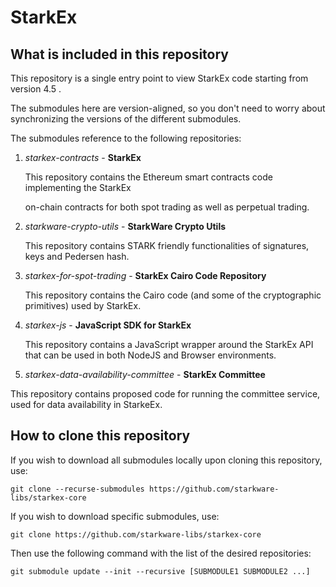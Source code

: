 # StarkEx

##  What is included in this repository

This repository is a single entry point to view StarkEx code starting from version 4.5 .

The submodules here are version-aligned, so you don't need to worry about synchronizing the versions
of the different submodules.

The submodules reference to the following repositories:

1. *starkex-contracts* - **StarkEx**

    This repository contains the Ethereum smart contracts code implementing the StarkEx

    on-chain contracts for both spot trading as well as perpetual trading.

2. *starkware-crypto-utils* - **StarkWare Crypto Utils**

    This repository contains STARK friendly functionalities of signatures, keys and Pedersen hash.

3. *starkex-for-spot-trading* - **StarkEx Cairo Code Repository**

    This repository contains the Cairo code (and some of the cryptographic primitives) used by StarkEx.

4. *starkex-js* - **JavaScript SDK for StarkEx**

    This repository contains  a JavaScript wrapper around the StarkEx API that can be used in
both NodeJS and Browser environments.

5. *starkex-data-availability-committee* - **StarkEx Committee**

This repository contains proposed code for running the committee service, used for data availability in StarkeEx.

## How to clone this repository
If you wish to download all submodules locally upon cloning this repository, use:

```
git clone --recurse-submodules https://github.com/starkware-libs/starkex-core
```
If you wish to download specific submodules, use:
```
git clone https://github.com/starkware-libs/starkex-core
```

Then use the following command with the list of the desired repositories:
```
git submodule update --init --recursive [SUBMODULE1 SUBMODULE2 ...]
```
